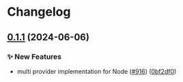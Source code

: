 # Changelog

## [0.1.1](https://github.com/open-feature/js-sdk-contrib/compare/multi-provider-v0.1.0...multi-provider-v0.1.1) (2024-06-06)


### ✨ New Features

* multi provider implementation for Node ([#916](https://github.com/open-feature/js-sdk-contrib/issues/916)) ([0bf2df0](https://github.com/open-feature/js-sdk-contrib/commit/0bf2df06eff3e2901d8b95a85dec1c0b321a475d))
